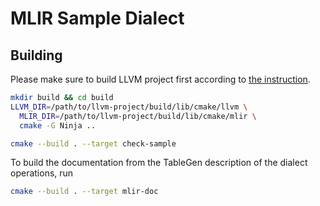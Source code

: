 # MLIR Sample Dialect

## Building

Please make sure to build LLVM project first according to [the instruction](https://mlir.llvm.org/getting_started/).

```sh
mkdir build && cd build
LLVM_DIR=/path/to/llvm-project/build/lib/cmake/llvm \
  MLIR_DIR=/path/to/llvm-project/build/lib/cmake/mlir \
  cmake -G Ninja ..

cmake --build . --target check-sample
```

To build the documentation from the TableGen description of the dialect operations, run
```sh
cmake --build . --target mlir-doc
```


